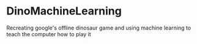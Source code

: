 # DinoMachineLearning
Recreating google's offline dinosaur game and using machine learning to teach the computer how to play it
